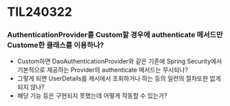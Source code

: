# TIL240322

### AuthenticationProvider를 Custom할 경우에 authenticate 메서드만 Custome한 클래스를 이용하나? 

* Custom하면 DaoAuthenticationProvider와 같은 기존에 Spring Security에서 기본적으로 제공하는 Provider의 authenticate 메서드는 무시되나? 
* 그렇게 되면 UserDetails를 캐시에서 조회하거나 하는 등의 일련의 절차또한 없게되지 않나? 
* 해당 기능 등은 구현되지 못했는데 어떻게 작동할 수 있는가? 